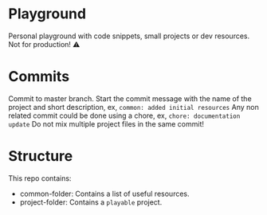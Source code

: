 # Playground
Personal playground with code snippets, small projects or dev resources. Not for production! ⚠️

# Commits
Commit to master branch. Start the commit message with the name of the project and short description, ex, `common: added initial resources`
Any non related commit could be done using a chore, ex, `chore: documentation update`
Do not mix multiple project files in the same commit!  

# Structure
This repo contains:
- common-folder: Contains a list of useful resources.
- project-folder: Contains a `playable` project.
